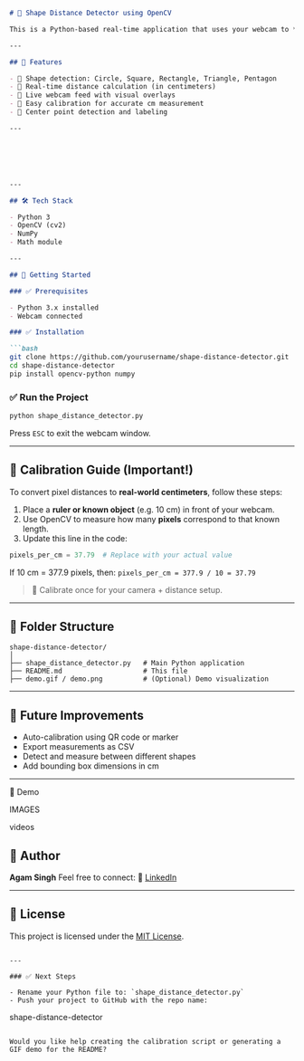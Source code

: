 
````markdown
# 🔷 Shape Distance Detector using OpenCV

This is a Python-based real-time application that uses your webcam to **detect geometric shapes** and **measure the distance between same shapes in centimeters** using OpenCV and contour detection.

---

## 🎯 Features

- 🧠 Shape detection: Circle, Square, Rectangle, Triangle, Pentagon
- 📏 Real-time distance calculation (in centimeters)
- 🎥 Live webcam feed with visual overlays
- 🧮 Easy calibration for accurate cm measurement
- 📌 Center point detection and labeling

---






---

## 🛠️ Tech Stack

- Python 3
- OpenCV (cv2)
- NumPy
- Math module

---

## 🚀 Getting Started

### ✅ Prerequisites

- Python 3.x installed
- Webcam connected

### ✅ Installation

```bash
git clone https://github.com/yourusername/shape-distance-detector.git
cd shape-distance-detector
pip install opencv-python numpy
````

### ✅ Run the Project

```bash
python shape_distance_detector.py
```

Press `ESC` to exit the webcam window.

---

## 🧪 Calibration Guide (Important!)

To convert pixel distances to **real-world centimeters**, follow these steps:

1. Place a **ruler or known object** (e.g. 10 cm) in front of your webcam.
2. Use OpenCV to measure how many **pixels** correspond to that known length.
3. Update this line in the code:

```python
pixels_per_cm = 37.79  # Replace with your actual value
```

If 10 cm = 377.9 pixels, then:
`pixels_per_cm = 377.9 / 10 = 37.79`

> 📏 Calibrate once for your camera + distance setup.

---

## 📂 Folder Structure

```
shape-distance-detector/
│
├── shape_distance_detector.py   # Main Python application
├── README.md                    # This file
├── demo.gif / demo.png          # (Optional) Demo visualization
```

---

## 🧠 Future Improvements

* Auto-calibration using QR code or marker
* Export measurements as CSV
* Detect and measure between different shapes
* Add bounding box dimensions in cm

---
📸 Demo

IMAGES

<!-- Uploading "Screenshot 2025-07-22 134116.png"... -->
<!-- Uploading "Screenshot 2025-07-22 133846.png"... -->
<!-- Uploading "Screenshot 2025-07-22 134020.png"... -->
<!-- Uploading "Screenshot 2025-07-22 134847.png"... -->

videos

<!-- Uploading "Recording 2025-07-22 125548.mp4"... -->
<!-- Uploading "Recording 2025-07-22 130510.mp4"... -->

## 👤 Author

**Agam Singh**
Feel free to connect:
🔗 [LinkedIn](https://www.linkedin.com/in/agam-singh-b34310246/)

---

## 📄 License

This project is licensed under the [MIT License](LICENSE).

```

---

### ✅ Next Steps

- Rename your Python file to: `shape_distance_detector.py`
- Push your project to GitHub with the repo name:
```

shape-distance-detector

```

Would you like help creating the calibration script or generating a GIF demo for the README?
```
